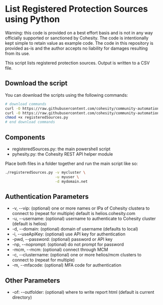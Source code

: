 # List Registered Protection Sources using Python

Warning: this code is provided on a best effort basis and is not in any way officially supported or sanctioned by Cohesity. The code is intentionally kept simple to retain value as example code. The code in this repository is provided as-is and the author accepts no liability for damages resulting from its use.

This script lists registered protection sources. Output is written to a CSV file.

## Download the script

You can download the scripts using the following commands:

```bash
# download commands
curl -O https://raw.githubusercontent.com/cohesity/community-automation-samples/main/reports/python/registeredSources/registeredSources.py
curl -O https://raw.githubusercontent.com/cohesity/community-automation-samples/main/python/pyhesity.py
chmod +x registeredSources.py
# end download commands
```

## Components

* registeredSources.py: the main powershell script
* pyhesity.py: the Cohesity REST API helper module

Place both files in a folder together and run the main script like so:

```bash
./registeredSources.py -v mycluster \
                       -u myuser \
                       -d mydomain.net
```

## Authentication Parameters

* -v, --vip: (optional) one or more names or IPa of Cohesity clustera to connect to (repeat for multiple) default is helios.cohesity.com
* -u, --username: (optional) username to authenticate to Cohesity cluster (default is helios)
* -d, --domain: (optional) domain of username (defaults to local)
* -i, --useApiKey: (optional) use API key for authentication
* -pwd, --password: (optional) password or API key
* -np, --noprompt: (optional) do not prompt for password
* -mcm, --mcm: (optional) connect through MCM
* -c, --clustername: (optional) one or more helios/mcm clusters to connect to (repeat for multiple)
* -m, --mfacode: (optional) MFA code for authentication

## Other Parameters

* -of: --outfolder: (optional) where to write report html (default is current directory)
